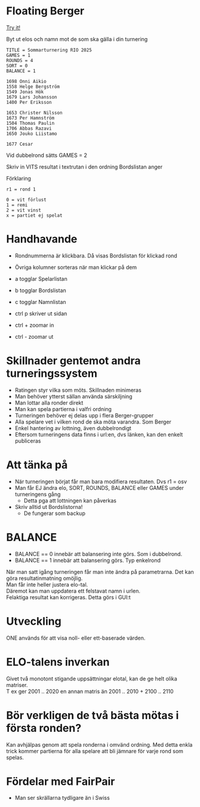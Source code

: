 # Floating Berger

[Try it!](https://christernilsson.github.io/FloatingBerger/)

Byt ut elos och namn mot de som ska gälla i din turnering

```
TITLE = Sommarturnering RIO 2025
GAMES = 1
ROUNDS = 4
SORT = 0
BALANCE = 1

1698 Onni Aikio
1558 Helge Bergström
1549 Jonas Hök
1679 Lars Johansson
1400 Per Eriksson

1653 Christer Nilsson
1673 Per Hamnström
1504 Thomas Paulin
1706 Abbas Razavi
1650 Jouko Liistamo

1677 Cesar

```

Vid dubbelrond sätts GAMES = 2  

Skriv in VITS resultat i textrutan i den ordning Bordslistan anger  

Förklaring
```
r1 = rond 1

0 = vit förlust
1 = remi
2 = vit vinst
x = partiet ej spelat
```

# Handhavande

* Rondnummerna är klickbara. Då visas Bordslistan för klickad rond
* Övriga kolumner sorteras när man klickar på dem

* a togglar Spelarlistan
* b togglar Bordslistan
* c togglar Namnlistan

* ctrl p skriver ut sidan
* ctrl + zoomar in
* ctrl - zoomar ut

# Skillnader gentemot andra turneringssystem

* Ratingen styr vilka som möts. Skillnaden minimeras
* Man behöver ytterst sällan använda särskiljning
* Man lottar alla ronder direkt
* Man kan spela partierna i valfri ordning
* Turneringen behöver ej delas upp i flera Berger-grupper
* Alla spelare vet i vilken rond de ska möta varandra. Som Berger
* Enkel hantering av lottning, även dubbelrondigt
* Eftersom turneringens data finns i url:en, dvs länken, kan den enkelt publiceras

# Att tänka på

* När turneringen börjat får man bara modifiera resultaten. Dvs r1 = osv
* Man får EJ ändra elo, SORT, ROUNDS, BALANCE eller GAMES under turneringens gång
	* Detta pga att lottningen kan påverkas
* Skriv alltid ut Bordslistorna!
	* De fungerar som backup

# BALANCE

* BALANCE == 0 innebär att balansering inte görs. Som i dubbelrond.  
* BALANCE == 1 innebär att balansering görs. Typ enkelrond

När man satt igång turneringen får man inte ändra på parametrarna. Det kan göra resultatinmatning omöjlig.  
Man får inte heller justera elo-tal.  
Däremot kan man uppdatera ett felstavat namn i urlen.  
Felaktiga resultat kan korrigeras. Detta görs i GUI:t  

# Utveckling

ONE används för att visa noll- eller ett-baserade värden.  

# ELO-talens inverkan

Givet två monotont stigande uppsättningar elotal, kan de ge helt olika matriser.  
T ex ger 2001 .. 2020 en annan matris än 2001 .. 2010 + 2100 .. 2110  

# Bör verkligen de två bästa mötas i första ronden?

Kan avhjälpas genom att spela ronderna i omvänd ordning.
Med detta enkla trick kommer partierna för alla spelare att bli jämnare för varje rond som spelas.

# Fördelar med FairPair

* Man ser skrällarna tydligare än i Swiss